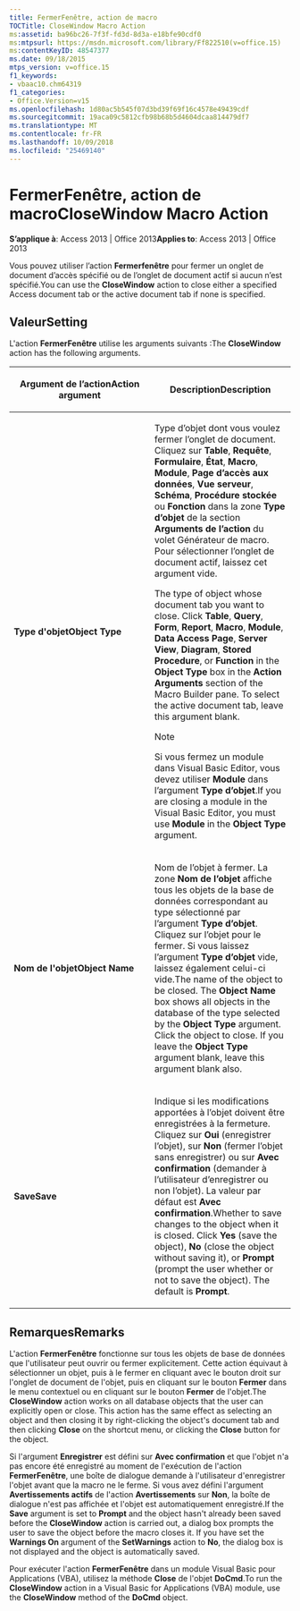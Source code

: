 ```yaml
---
title: FermerFenêtre, action de macro
TOCTitle: CloseWindow Macro Action
ms:assetid: ba96bc26-7f3f-fd3d-8d3a-e18bfe90cdf0
ms:mtpsurl: https://msdn.microsoft.com/library/Ff822510(v=office.15)
ms:contentKeyID: 48547377
ms.date: 09/18/2015
mtps_version: v=office.15
f1_keywords:
- vbaac10.chm64319
f1_categories:
- Office.Version=v15
ms.openlocfilehash: 1d80ac5b545f07d3bd39f69f16c4578e49439cdf
ms.sourcegitcommit: 19aca09c5812cfb98b68b5d4604dcaa814479df7
ms.translationtype: MT
ms.contentlocale: fr-FR
ms.lasthandoff: 10/09/2018
ms.locfileid: "25469140"
---
```

# <a name="closewindow-macro-action"></a><span data-ttu-id="12307-102">FermerFenêtre, action de macro</span><span class="sxs-lookup"><span data-stu-id="12307-102">CloseWindow Macro Action</span></span>


<span data-ttu-id="12307-103">**S’applique à**: Access 2013 | Office 2013</span><span class="sxs-lookup"><span data-stu-id="12307-103">**Applies to**: Access 2013 | Office 2013</span></span>

<span data-ttu-id="12307-104">Vous pouvez utiliser l’action **Fermerfenêtre** pour fermer un onglet de document d’accès spécifié ou de l’onglet de document actif si aucun n’est spécifié.</span><span class="sxs-lookup"><span data-stu-id="12307-104">You can use the **CloseWindow** action to close either a specified Access document tab or the active document tab if none is specified.</span></span>

## <a name="setting"></a><span data-ttu-id="12307-105">Valeur</span><span class="sxs-lookup"><span data-stu-id="12307-105">Setting</span></span>

<span data-ttu-id="12307-106">L'action **FermerFenêtre** utilise les arguments suivants :</span><span class="sxs-lookup"><span data-stu-id="12307-106">The **CloseWindow** action has the following arguments.</span></span>

<table>
<colgroup>
<col style="width: 50%" />
<col style="width: 50%" />
</colgroup>
<thead>
<tr class="header">
<th><p><span data-ttu-id="12307-107">Argument de l’action</span><span class="sxs-lookup"><span data-stu-id="12307-107">Action argument</span></span></p></th>
<th><p><span data-ttu-id="12307-108">Description</span><span class="sxs-lookup"><span data-stu-id="12307-108">Description</span></span></p></th>
</tr>
</thead>
<tbody>
<tr class="odd">
<td><p><span data-ttu-id="12307-109"><strong>Type d'objet</strong></span><span class="sxs-lookup"><span data-stu-id="12307-109"><strong>Object Type</strong></span></span></p></td>
<td><p><span data-ttu-id="12307-p101">Type d’objet dont vous voulez fermer l’onglet de document. Cliquez sur <strong>Table</strong>, <strong>Requête</strong>, <strong>Formulaire</strong>, <strong>État</strong>, <strong>Macro</strong>, <strong>Module</strong>, <strong>Page d’accès aux données</strong>, <strong>Vue serveur</strong>, <strong>Schéma</strong>, <strong>Procédure stockée</strong> ou <strong>Fonction</strong> dans la zone <strong>Type d’objet</strong> de la section <strong>Arguments de l’action</strong> du volet Générateur de macro. Pour sélectionner l’onglet de document actif, laissez cet argument vide. 

</span><span class="sxs-lookup"><span data-stu-id="12307-p101">The type of object whose document tab you want to close. Click <strong>Table</strong>, <strong>Query</strong>, <strong>Form</strong>, <strong>Report</strong>, <strong>Macro</strong>, <strong>Module</strong>, <strong>Data Access Page</strong>, <strong>Server View</strong>, <strong>Diagram</strong>, <strong>Stored Procedure</strong>, or <strong>Function</strong> in the <strong>Object Type</strong> box in the <strong>Action Arguments</strong> section of the Macro Builder pane. To select the active document tab, leave this argument blank.</span></span></p>

> [!NOTE]
> <P><span data-ttu-id="12307-113">Si vous fermez un module dans Visual Basic Editor, vous devez utiliser <STRONG>Module</STRONG> dans l’argument <STRONG>Type d’objet</STRONG>.</span><span class="sxs-lookup"><span data-stu-id="12307-113">If you are closing a module in the Visual Basic Editor, you must use <STRONG>Module</STRONG> in the <STRONG>Object Type</STRONG> argument.</span></span></P>


<p></p></td>
</tr>
<tr class="even">
<td><p><span data-ttu-id="12307-114"><strong>Nom de l'objet</strong></span><span class="sxs-lookup"><span data-stu-id="12307-114"><strong>Object Name</strong></span></span></p></td>
<td><p><span data-ttu-id="12307-p102">Nom de l’objet à fermer. La zone <strong>Nom de l’objet</strong> affiche tous les objets de la base de données correspondant au type sélectionné par l’argument <strong>Type d’objet</strong>. Cliquez sur l’objet pour le fermer. Si vous laissez l’argument <strong>Type d’objet</strong> vide, laissez également celui-ci vide.</span><span class="sxs-lookup"><span data-stu-id="12307-p102">The name of the object to be closed. The <strong>Object Name</strong> box shows all objects in the database of the type selected by the <strong>Object Type</strong> argument. Click the object to close. If you leave the <strong>Object Type</strong> argument blank, leave this argument blank also.</span></span></p></td>
</tr>
<tr class="odd">
<td><p><span data-ttu-id="12307-119"><strong>Save</strong></span><span class="sxs-lookup"><span data-stu-id="12307-119"><strong>Save</strong></span></span></p></td>
<td><p><span data-ttu-id="12307-p103">Indique si les modifications apportées à l’objet doivent être enregistrées à la fermeture. Cliquez sur <strong>Oui</strong> (enregistrer l’objet), sur <strong>Non</strong> (fermer l’objet sans enregistrer) ou sur <strong>Avec confirmation</strong> (demander à l’utilisateur d’enregistrer ou non l’objet). La valeur par défaut est <strong>Avec confirmation</strong>.</span><span class="sxs-lookup"><span data-stu-id="12307-p103">Whether to save changes to the object when it is closed. Click <strong>Yes</strong> (save the object), <strong>No</strong> (close the object without saving it), or <strong>Prompt</strong> (prompt the user whether or not to save the object). The default is <strong>Prompt</strong>.</span></span></p></td>
</tr>
</tbody>
</table>


## <a name="remarks"></a><span data-ttu-id="12307-123">Remarques</span><span class="sxs-lookup"><span data-stu-id="12307-123">Remarks</span></span>

<span data-ttu-id="12307-p104">L'action **FermerFenêtre** fonctionne sur tous les objets de base de données que l'utilisateur peut ouvrir ou fermer explicitement. Cette action équivaut à sélectionner un objet, puis à le fermer en cliquant avec le bouton droit sur l'onglet de document de l'objet, puis en cliquant sur le bouton **Fermer** dans le menu contextuel ou en cliquant sur le bouton **Fermer** de l'objet.</span><span class="sxs-lookup"><span data-stu-id="12307-p104">The **CloseWindow** action works on all database objects that the user can explicitly open or close. This action has the same effect as selecting an object and then closing it by right-clicking the object's document tab and then clicking **Close** on the shortcut menu, or clicking the **Close** button for the object.</span></span>

<span data-ttu-id="12307-p105">Si l'argument **Enregistrer** est défini sur **Avec confirmation** et que l'objet n'a pas encore été enregistré au moment de l'exécution de l'action **FermerFenêtre**, une boîte de dialogue demande à l'utilisateur d'enregistrer l'objet avant que la macro ne le ferme. Si vous avez défini l'argument **Avertissements actifs** de l'action **Avertissements** sur **Non**, la boîte de dialogue n'est pas affichée et l'objet est automatiquement enregistré.</span><span class="sxs-lookup"><span data-stu-id="12307-p105">If the **Save** argument is set to **Prompt** and the object hasn't already been saved before the **CloseWindow** action is carried out, a dialog box prompts the user to save the object before the macro closes it. If you have set the **Warnings On** argument of the **SetWarnings** action to **No**, the dialog box is not displayed and the object is automatically saved.</span></span>

<span data-ttu-id="12307-128">Pour exécuter l'action **FermerFenêtre** dans un module Visual Basic pour Applications (VBA), utilisez la méthode **Close** de l'objet **DoCmd**.</span><span class="sxs-lookup"><span data-stu-id="12307-128">To run the **CloseWindow** action in a Visual Basic for Applications (VBA) module, use the **CloseWindow** method of the **DoCmd** object.</span></span>

